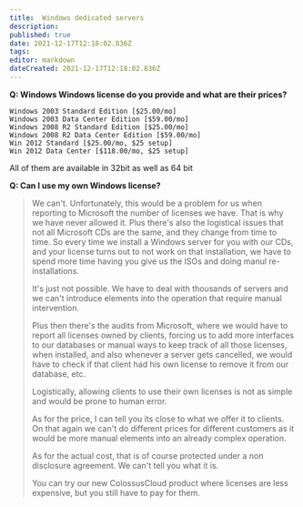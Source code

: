 ```yaml
---
title:  Windows dedicated servers 
description: 
published: true
date: 2021-12-17T12:18:02.836Z
tags: 
editor: markdown
dateCreated: 2021-12-17T12:18:02.836Z
---
```


**Q: Windows Windows license do you provide and what are their prices?**

    Windows 2003 Standard Edition [$25.00/mo]
    Windows 2003 Data Center Edition [$59.00/mo]
    Windows 2008 R2 Standard Edition [$25.00/mo]
    Windows 2008 R2 Data Center Edition [$59.00/mo]
    Win 2012 Standard [$25.00/mo, $25 setup]
    Win 2012 Data Center [$118.00/mo, $25 setup]

All of them are available in 32bit as well as 64 bit


**Q: Can I use my own Windows license?**



> We can't. Unfortunately, this would be a problem for us when reporting to Microsoft the number of licenses we have. That is why we have never allowed it. Plus there's also the logistical issues that not all Microsoft CDs are the same, and they change from time to time. So every time we install a Windows server for you with our CDs, and your license turns out to not work on that installation, we have to spend more time having you give us the ISOs and doing manul re-installations.
> 
> It's just not possible. We have to deal with thousands of servers and we can't introduce elements into the operation that require manual intervention.
> 
> Plus then there's the audits from Microsoft, where we would have to report all licenses owned by clients, forcing us to add more interfaces to our databases or manual ways to keep track of all those licenses, when installed, and also whenever a server gets cancelled, we would have to check if that client had his own license to remove it from our database, etc.
> 
> Logistically, allowing clients to use their own licenses is not as simple and would be prone to human error.
> 
> As for the price, I can tell you its close to what we offer it to clients. On that again we can't do different prices for different customers as it would be more manual elements into an already complex operation.
> 
> As for the actual cost, that is of course protected under a non disclosure agreement. We can't tell you what it is.
> 
> You can try our new ColossusCloud product where licenses are less expensive, but you still have to pay for them.

